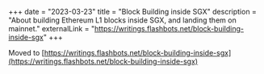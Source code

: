 +++
date = "2023-03-23"
title = "Block Building inside SGX"
description = "About building Ethereum L1 blocks inside SGX, and landing them on mainnet."
externalLink = "https://writings.flashbots.net/block-building-inside-sgx"
+++

Moved to [https://writings.flashbots.net/block-building-inside-sgx](https://writings.flashbots.net/block-building-inside-sgx)
